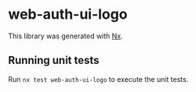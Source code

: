 # web-auth-ui-logo

This library was generated with [Nx](https://nx.dev).

## Running unit tests

Run `nx test web-auth-ui-logo` to execute the unit tests.
